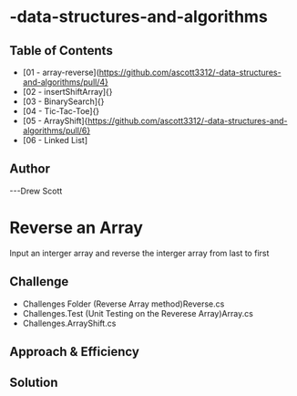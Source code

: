 # -data-structures-and-algorithms

## Table of Contents
- [01 - array-reverse](https://github.com/ascott3312/-data-structures-and-algorithms/pull/4}
- [02 - insertShiftArray]{}
- [03 - BinarySearch]{}
- [04 - Tic-Tac-Toe]{}
- [05 - ArrayShift]{https://github.com/ascott3312/-data-structures-and-algorithms/pull/6}
- [06 - Linked List]


## Author
---Drew Scott

# Reverse an Array
Input an interger array and reverse the interger array from last to first

## Challenge
- Challenges Folder (Reverse Array method)Reverse.cs
- Challenges.Test (Unit Testing on the Reverese Array)Array.cs
- Challenges.ArrayShift.cs

## Approach & Efficiency
<!-- What approach did you take? Why? What is the Big O space/time for this approach? -->

## Solution
<!-- Embedded whiteboard image -->





